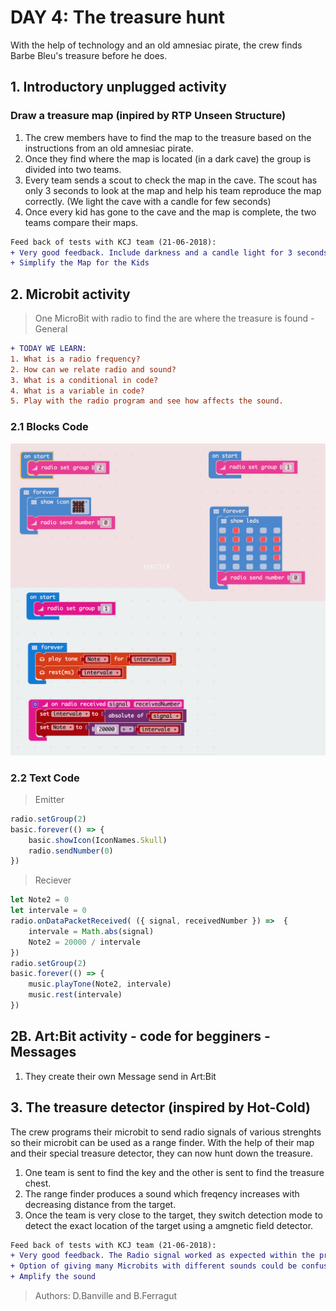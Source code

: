 # DAY 4: The treasure hunt

With the help of technology and an old amnesiac pirate, the crew finds Barbe Bleu's treasure before he does.

## 1. Introductory unplugged activity

### Draw a treasure map (inpired by RTP Unseen Structure)

1) The crew members have to find the map to the treasure based on the instructions from an old amnesiac pirate. 
2) Once they find where the map is located (in a dark cave) the group is divided into two teams. 
3) Every team sends a scout to check the map in the cave. The scout has only 3 seconds to look at the map and help his team reproduce the map correctly. (We light the cave with a candle for few seconds)
4) Once every kid has gone to the cave and the map is complete, the two teams compare their maps.

```diff
Feed back of tests with KCJ team (21-06-2018): 
+ Very good feedback. Include darkness and a candle light for 3 seconds to visualize maps.
+ Simplify the Map for the Kids
```

## 2. Microbit activity 

> One MicroBit with radio to find the are where the treasure is found - General

```diff
+ TODAY WE LEARN:
1. What is a radio frequency?
2. How can we relate radio and sound?
3. What is a conditional in code?
4. What is a variable in code?
5. Play with the radio program and see how affects the sound.
```

### 2.1 Blocks Code
![Blocks Code](./images/Day4-blocks.png)
### 2.2 Text Code
> Emitter
```javascript
radio.setGroup(2)
basic.forever(() => {
    basic.showIcon(IconNames.Skull)
    radio.sendNumber(0)
})
```
>Reciever
```javascript
let Note2 = 0
let intervale = 0
radio.onDataPacketReceived( ({ signal, receivedNumber }) =>  {
    intervale = Math.abs(signal)
    Note2 = 20000 / intervale
})
radio.setGroup(2)
basic.forever(() => {
    music.playTone(Note2, intervale)
    music.rest(intervale)
})
```

## 2B. Art:Bit activity - code for begginers - Messages

1. They create their own Message send in Art:Bit

## 3. The treasure detector (inspired by Hot-Cold)

The crew programs their microbit to send radio signals of various strenghts so their microbit can be used as a range finder. With the help of their map and their special treasure detector, they can now hunt down the treasure.

1) One team is sent to find the key and the other is sent to find the treasure chest.
2) The range finder produces a sound which freqency increases with decreasing distance from the target. 
3) Once the team is very close to the target, they switch detection mode to detect the exact location of the target using a amgnetic field detector.

```diff
Feed back of tests with KCJ team (21-06-2018): 
+ Very good feedback. The Radio signal worked as expected within the programmed ranges.
+ Option of giving many Microbits with different sounds could be confusing.
+ Amplify the sound
```

> Authors: D.Banville and B.Ferragut


